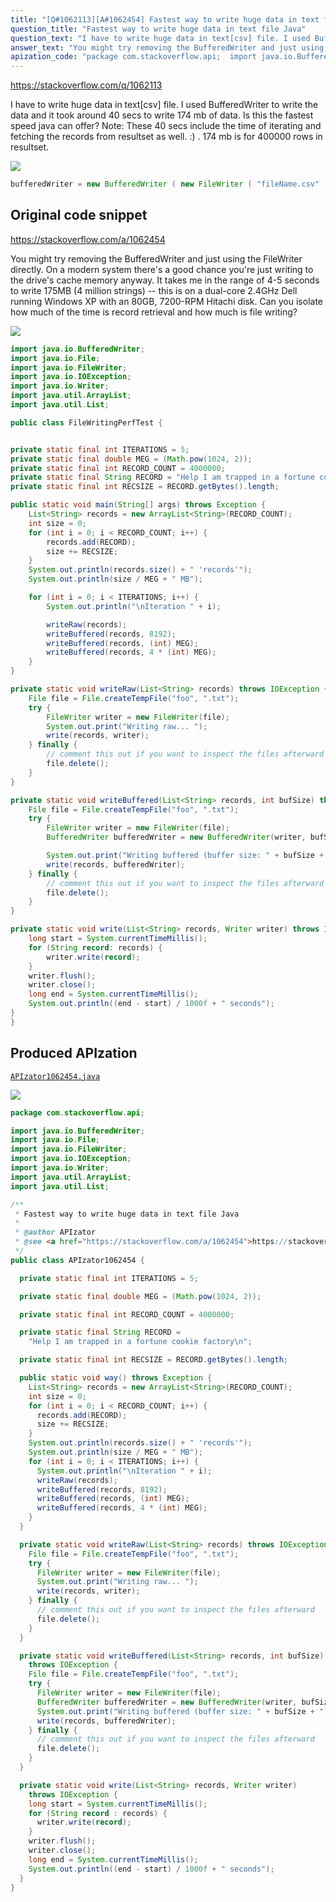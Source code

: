 ```yaml
---
title: "[Q#1062113][A#1062454] Fastest way to write huge data in text file Java"
question_title: "Fastest way to write huge data in text file Java"
question_text: "I have to write huge data in text[csv] file. I used BufferedWriter to write the data and it took around 40 secs to write 174 mb of data. Is this the fastest speed java can offer? Note: These 40 secs include the time of iterating and fetching the records from resultset as well. :) . 174 mb is for 400000 rows in resultset."
answer_text: "You might try removing the BufferedWriter and just using the FileWriter directly. On a modern system there's a good chance you're just writing to the drive's cache memory anyway. It takes me in the range of 4-5 seconds to write 175MB (4 million strings) -- this is on a dual-core 2.4GHz Dell running Windows XP with an 80GB, 7200-RPM Hitachi disk. Can you isolate how much of the time is record retrieval and how much is file writing?"
apization_code: "package com.stackoverflow.api;  import java.io.BufferedWriter; import java.io.File; import java.io.FileWriter; import java.io.IOException; import java.io.Writer; import java.util.ArrayList; import java.util.List;  /**  * Fastest way to write huge data in text file Java  *  * @author APIzator  * @see <a href=\"https://stackoverflow.com/a/1062454\">https://stackoverflow.com/a/1062454</a>  */ public class APIzator1062454 {    private static final int ITERATIONS = 5;    private static final double MEG = (Math.pow(1024, 2));    private static final int RECORD_COUNT = 4000000;    private static final String RECORD =     \"Help I am trapped in a fortune cookie factory\\n\";    private static final int RECSIZE = RECORD.getBytes().length;    public static void way() throws Exception {     List<String> records = new ArrayList<String>(RECORD_COUNT);     int size = 0;     for (int i = 0; i < RECORD_COUNT; i++) {       records.add(RECORD);       size += RECSIZE;     }     System.out.println(records.size() + \" 'records'\");     System.out.println(size / MEG + \" MB\");     for (int i = 0; i < ITERATIONS; i++) {       System.out.println(\"\\nIteration \" + i);       writeRaw(records);       writeBuffered(records, 8192);       writeBuffered(records, (int) MEG);       writeBuffered(records, 4 * (int) MEG);     }   }    private static void writeRaw(List<String> records) throws IOException {     File file = File.createTempFile(\"foo\", \".txt\");     try {       FileWriter writer = new FileWriter(file);       System.out.print(\"Writing raw... \");       write(records, writer);     } finally {       // comment this out if you want to inspect the files afterward       file.delete();     }   }    private static void writeBuffered(List<String> records, int bufSize)     throws IOException {     File file = File.createTempFile(\"foo\", \".txt\");     try {       FileWriter writer = new FileWriter(file);       BufferedWriter bufferedWriter = new BufferedWriter(writer, bufSize);       System.out.print(\"Writing buffered (buffer size: \" + bufSize + \")... \");       write(records, bufferedWriter);     } finally {       // comment this out if you want to inspect the files afterward       file.delete();     }   }    private static void write(List<String> records, Writer writer)     throws IOException {     long start = System.currentTimeMillis();     for (String record : records) {       writer.write(record);     }     writer.flush();     writer.close();     long end = System.currentTimeMillis();     System.out.println((end - start) / 1000f + \" seconds\");   } }"
---
```


https://stackoverflow.com/q/1062113

I have to write huge data in text[csv] file. I used BufferedWriter to write the data and it took around 40 secs to write 174 mb of data. Is this the fastest speed java can offer?
Note: These 40 secs include the time of iterating and fetching the records from resultset as well. :) . 174 mb is for 400000 rows in resultset.


<div class="code-logo"><img src="/stackoverflow.png" /></div>

```java
bufferedWriter = new BufferedWriter ( new FileWriter ( "fileName.csv" ) );
```


## Original code snippet

https://stackoverflow.com/a/1062454

You might try removing the BufferedWriter and just using the FileWriter directly. On a modern system there&#x27;s a good chance you&#x27;re just writing to the drive&#x27;s cache memory anyway.
It takes me in the range of 4-5 seconds to write 175MB (4 million strings) -- this is on a dual-core 2.4GHz Dell running Windows XP with an 80GB, 7200-RPM Hitachi disk.
Can you isolate how much of the time is record retrieval and how much is file writing?

<div class="code-logo"><img src="/stackoverflow.png" /></div>

```java
import java.io.BufferedWriter;
import java.io.File;
import java.io.FileWriter;
import java.io.IOException;
import java.io.Writer;
import java.util.ArrayList;
import java.util.List;

public class FileWritingPerfTest {


private static final int ITERATIONS = 5;
private static final double MEG = (Math.pow(1024, 2));
private static final int RECORD_COUNT = 4000000;
private static final String RECORD = "Help I am trapped in a fortune cookie factory\n";
private static final int RECSIZE = RECORD.getBytes().length;

public static void main(String[] args) throws Exception {
    List<String> records = new ArrayList<String>(RECORD_COUNT);
    int size = 0;
    for (int i = 0; i < RECORD_COUNT; i++) {
        records.add(RECORD);
        size += RECSIZE;
    }
    System.out.println(records.size() + " 'records'");
    System.out.println(size / MEG + " MB");

    for (int i = 0; i < ITERATIONS; i++) {
        System.out.println("\nIteration " + i);

        writeRaw(records);
        writeBuffered(records, 8192);
        writeBuffered(records, (int) MEG);
        writeBuffered(records, 4 * (int) MEG);
    }
}

private static void writeRaw(List<String> records) throws IOException {
    File file = File.createTempFile("foo", ".txt");
    try {
        FileWriter writer = new FileWriter(file);
        System.out.print("Writing raw... ");
        write(records, writer);
    } finally {
        // comment this out if you want to inspect the files afterward
        file.delete();
    }
}

private static void writeBuffered(List<String> records, int bufSize) throws IOException {
    File file = File.createTempFile("foo", ".txt");
    try {
        FileWriter writer = new FileWriter(file);
        BufferedWriter bufferedWriter = new BufferedWriter(writer, bufSize);

        System.out.print("Writing buffered (buffer size: " + bufSize + ")... ");
        write(records, bufferedWriter);
    } finally {
        // comment this out if you want to inspect the files afterward
        file.delete();
    }
}

private static void write(List<String> records, Writer writer) throws IOException {
    long start = System.currentTimeMillis();
    for (String record: records) {
        writer.write(record);
    }
    writer.flush();
    writer.close();
    long end = System.currentTimeMillis();
    System.out.println((end - start) / 1000f + " seconds");
}
}
```

## Produced APIzation

[`APIzator1062454.java`](https://github.com/pasqualesalza/apization-temp-data/raw/master/search/APIzator1062454.java)

<div class="code-logo"><img src="/apizator.png" /></div>

```java
package com.stackoverflow.api;

import java.io.BufferedWriter;
import java.io.File;
import java.io.FileWriter;
import java.io.IOException;
import java.io.Writer;
import java.util.ArrayList;
import java.util.List;

/**
 * Fastest way to write huge data in text file Java
 *
 * @author APIzator
 * @see <a href="https://stackoverflow.com/a/1062454">https://stackoverflow.com/a/1062454</a>
 */
public class APIzator1062454 {

  private static final int ITERATIONS = 5;

  private static final double MEG = (Math.pow(1024, 2));

  private static final int RECORD_COUNT = 4000000;

  private static final String RECORD =
    "Help I am trapped in a fortune cookie factory\n";

  private static final int RECSIZE = RECORD.getBytes().length;

  public static void way() throws Exception {
    List<String> records = new ArrayList<String>(RECORD_COUNT);
    int size = 0;
    for (int i = 0; i < RECORD_COUNT; i++) {
      records.add(RECORD);
      size += RECSIZE;
    }
    System.out.println(records.size() + " 'records'");
    System.out.println(size / MEG + " MB");
    for (int i = 0; i < ITERATIONS; i++) {
      System.out.println("\nIteration " + i);
      writeRaw(records);
      writeBuffered(records, 8192);
      writeBuffered(records, (int) MEG);
      writeBuffered(records, 4 * (int) MEG);
    }
  }

  private static void writeRaw(List<String> records) throws IOException {
    File file = File.createTempFile("foo", ".txt");
    try {
      FileWriter writer = new FileWriter(file);
      System.out.print("Writing raw... ");
      write(records, writer);
    } finally {
      // comment this out if you want to inspect the files afterward
      file.delete();
    }
  }

  private static void writeBuffered(List<String> records, int bufSize)
    throws IOException {
    File file = File.createTempFile("foo", ".txt");
    try {
      FileWriter writer = new FileWriter(file);
      BufferedWriter bufferedWriter = new BufferedWriter(writer, bufSize);
      System.out.print("Writing buffered (buffer size: " + bufSize + ")... ");
      write(records, bufferedWriter);
    } finally {
      // comment this out if you want to inspect the files afterward
      file.delete();
    }
  }

  private static void write(List<String> records, Writer writer)
    throws IOException {
    long start = System.currentTimeMillis();
    for (String record : records) {
      writer.write(record);
    }
    writer.flush();
    writer.close();
    long end = System.currentTimeMillis();
    System.out.println((end - start) / 1000f + " seconds");
  }
}

```
